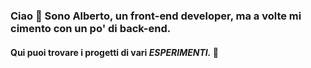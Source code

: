 ### Ciao 👋 Sono Alberto, un front-end developer, ma a volte mi cimento con un po' di back-end. 

#### Qui puoi trovare i progetti di vari *ESPERIMENTI.*    :robot:
